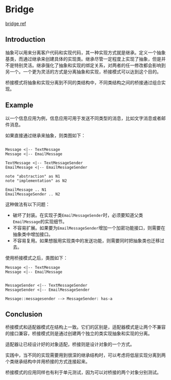# Bridge

[bridge ref](https://springframework.guru/gang-of-four-design-patterns/bridge-pattern/)

## Introduction

抽象可以用来分离客户代码和实现代码，其一种实现方式就是继承。定义一个抽象基类，而通过继承来创建具体的实现类。继承尽管一定程度上实现了抽象，但是并不是特别灵活。继承强化了抽象和实现的绑定关系，对两者的任一修改都会影响到另一个。一个更为灵活的方式是分离抽象和实现，桥接模式可以达到这个目的。

桥接模式将抽象和实现分离到不同的类结构中，不同类结构之间的桥接通过组合实现。

## Example

以一个信息应用为例，信息应用可用于发送不同类型的消息，比如文字消息或者邮件消息。

如果直接通过继承来抽象，则类图如下：

```plantuml

Message <|-- TextMessage
Message <|-- EmailMessage

TextMessage <|-- TextMessageSender 
EmailMessage <|-- EmailMessageSender 

note "abstraction" as N1
note "implementation" as N2

EmailMessage .. N1
EmailMessageSender .. N2

```

这种做法有以下问题：

- 破坏了封装。在实现子类`EmailMessageSender`时，必须要知道父类`EmailMessage`的实现细节。
- 不容易扩展。如果要为`EmailMessageSender`增加一个加密功能接口，则需要在抽象类中增加接口。
- 不容易复用。如果想服用实现类中的发送功能，则需要同时把抽象类也迁移过去。

使用桥接模式之后，类图如下：

```plantuml
Message <|-- TextMessage
Message <|-- EmailMessage


MessageSender <|-- TextMessageSender
MessageSender <|-- EmailMessageSender

Message::messagesender --> MessageSender: has-a
```

## Conclusion

桥接模式和适配器模式在结构上一致。它们的区别是，适配器模式是让两个不兼容的接口兼容，桥接模式则是通过创建两个独立的类实现抽象和实现的分离。

适配器让已经设计好的对象适配，桥接则是设计对象的一个方式。

实践中，当不同的实现需要用到很深的继承结构时，可以考虑将低层实现分离到两个类继承结构中并用桥接的方式连接起来。

桥接模式的应用同样也有利于单元测试，因为可以对桥接的两个对象分别测试。

